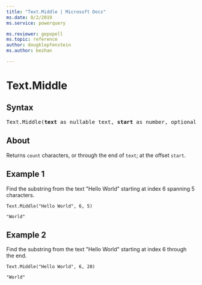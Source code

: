 ```yaml
---
title: "Text.Middle | Microsoft Docs"
ms.date: 8/2/2019
ms.service: powerquery

ms.reviewer: gepopell
ms.topic: reference
author: dougklopfenstein
ms.author: bezhan

---
```

# Text.Middle

## Syntax

<pre>
Text.Middle(<b>text</b> as nullable text, <b>start</b> as number, optional <b>count</b> as nullable number) as nullable text
</pre>
  
## About  
Returns `count` characters, or through the end of `text`; at the offset `start`.

## Example 1
Find the substring from the text "Hello World" starting at index 6 spanning 5 characters.

```powerquery-m
Text.Middle("Hello World", 6, 5)
```

`"World"`

## Example 2
Find the substring from the text "Hello World" starting at index 6 through the end.

```powerquery-m
Text.Middle("Hello World", 6, 20)
```

`"World"`

